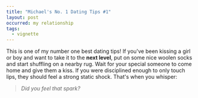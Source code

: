 ```yaml
---
title: "Michael's No. 1 Dating Tips #1"
layout: post
occurred: my relationship
tags:
  - vignette
---
```


This is one of my number one best dating tips!
If you've been kissing a girl or boy and want to take it to the **next level**,
put on some nice woolen socks and start shuffling on a nearby rug. 
Wait for your special someone to come home and give them a kiss.
If you were disciplined enough to only touch lips, they should feel a strong
static shock. That's when you whisper:

> _Did you feel that spark?_

